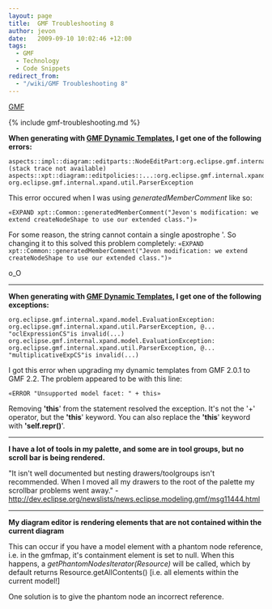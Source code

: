 ```yaml
---
layout: page
title:  GMF Troubleshooting 8
author: jevon
date:   2009-09-10 10:02:46 +12:00
tags:
  - GMF
  - Technology
  - Code Snippets
redirect_from:
  - "/wiki/GMF Troubleshooting 8"
---
```


[GMF](GMF.md)

{% include gmf-troubleshooting.md %}

**When generating with [GMF Dynamic Templates](Enabling_Dynamic_Templates_in_GMF.md), I get one of the following errors:**

```
aspects::impl::diagram::editparts::NodeEditPart:org.eclipse.gmf.internal.xpand.util.ParserException (stack trace not available)
aspects::xpt::diagram::editpolicies::...:org.eclipse.gmf.internal.xpand.util.ParserException
org.eclipse.gmf.internal.xpand.util.ParserException
```

This error occured when I was using _generatedMemberComment_ like so:

`«EXPAND xpt::Common::generatedMemberComment("Jevon's modification: we extend createNodeShape to use our extended class.")»`

For some reason, the string cannot contain a single apostrophe '. So changing it to this solved this problem completely:
`«EXPAND xpt::Common::generatedMemberComment("Jevon modification: we extend createNodeShape to use our extended class.")»`

o_O

---
**When generating with [GMF Dynamic Templates](Enabling_Dynamic_Templates_in_GMF.md), I get one of the following exceptions:**

```
org.eclipse.gmf.internal.xpand.model.EvaluationException: org.eclipse.gmf.internal.xpand.util.ParserException, @... "oclExpressionCS"is invalid(...)
org.eclipse.gmf.internal.xpand.model.EvaluationException: org.eclipse.gmf.internal.xpand.util.ParserException, @... "multiplicativeExpCS"is invalid(...)
```

I got this error when upgrading my dynamic templates from GMF 2.0.1 to GMF 2.2. The problem appeared to be with this line:

`«ERROR "Unsupported model facet: " + this»`

Removing **'this**' from the statement resolved the exception. It's not the '+' operator, but the **'this**' keyword. You can also replace the **'this**' keyword with **'self.repr()**'.

---
**I have a lot of tools in my palette, and some are in tool groups, but no scroll bar is being rendered.**

"It isn't well documented but nesting drawers/toolgroups isn't recommended. When I moved all my drawers to the root of the palette my scrollbar problems went away." - http://dev.eclipse.org/newslists/news.eclipse.modeling.gmf/msg11444.html

---
**My diagram editor is rendering elements that are not contained within the current diagram**

This can occur if you have a model element with a phantom node reference, i.e. in the gmfmap, it's containment element is set to null. When this happens, a _getPhantomNodesIterator(Resource)_ will be called, which by default returns Resource.getAllContents() [i.e. all elements within the current model!]

One solution is to give the phantom node an incorrect reference.
